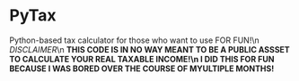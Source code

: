 # PyTax
Python-based tax calculator for those who want to use FOR FUN!\n
*DISCLAIMER*\n
**THIS CODE IS IN NO WAY MEANT TO BE A PUBLIC ASSSET TO CALCULATE YOUR REAL TAXABLE INCOME!\n
I DID THIS FOR FUN BECAUSE I WAS BORED OVER THE COURSE OF MYULTIPLE MONTHS!**
